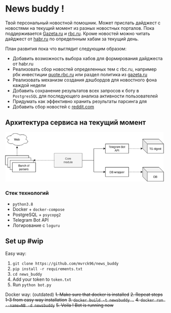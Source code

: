 # News buddy !

Твой персональный новостной помошник. 
Может прислать дайджест с новостями на текущий момент из разных новостных порталов. 
Пока поддерживается [Gazeta.ru](gazeta.ru) и [rbc.ru](rbc.ru). 
Кроме новостей можно читать дайджест от [habr.ru](habr.ru) по определнным хабам за текущий день.

План развития пока что выглядит следующим образом:
- Добавить возможность выбора хабов для формирования дайджеста от habr.ru
- Реализовать сбор новостей определенных тем с rbc.ru, например рбк инвестиции [quote.rbc.ru](quote.rbc.ru) или раздел политика из [gazeta.ru](www.gazeta.ru/politics/)
- Реализовать механизм создания дэшбордов для новостного фона каждой недели
- Добавить сохранение результатов всех запросов к боту в `PostgresSQL` для последующего анализа активности пользователей
- Придумать как эффективно хранить результаты парсинга для
- Добавить сбор новостей с [reddit.com](https://www.reddit.com/r/worldnews/?hl=)

## Архитектура сервиса на текущий момент

![structure](news_buddy_struct.png)

### Стек технологий

- `python3.8`
- Docker + `docker-compose`
- PostgreSQL + `psycopg2`
- Telegram Bot API
- Логирование с `loguru`

## Set up #wip

Easy way:
1. `git clone https://github.com/mvrck96/news_buddy`
2. `pip install -r requirements.txt`
3. `cd news_buddy`
4. Add your token to `token.txt`
5. Run `python bot.py`

Docker way: (outdated)
~~1. Make sure that docker is installed~~
~~2. Repeat steps 1-3 from easy way installation~~
~~3. `docker build -t newsbuddy .`~~
~~4. `docker run --name=NB -d newsbuddy`~~
~~5. Voila ! Bot is running now~~
